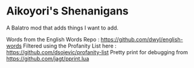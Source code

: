 # Aikoyori's Shenanigans
A Balatro mod that adds things I want to add.

Words from the English Words Repo : https://github.com/dwyl/english-words
Filtered using the Profanity List here : https://github.com/dsojevic/profanity-list
Pretty print for debugging from https://github.com/jagt/pprint.lua
